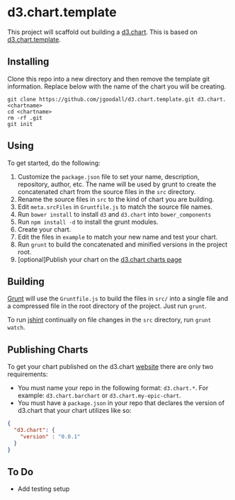 d3.chart.template
=================

This project will scaffold out building a [d3.chart](http://misoproject.com/d3-chart/). This is based on [d3.chart.template](https://github.com/misoproject/d3.chart.template).

## Installing

Clone this repo into a new directory and then remove the template git information. Replace <chartname> below with the name of the chart you will be creating.

    git clone https://github.com/jgoodall/d3.chart.template.git d3.chart.<chartname>
    cd <chartname>
    rm -rf .git
    git init

## Using

To get started, do the following:

1. Customize the `package.json` file to set your name, description, repository, author, etc. The name will be used by grunt to create the concatenated chart from the source files in the `src` directory.
2. Rename the source files in `src` to the kind of chart you are building.
3. Edit `meta.srcFiles` in `Gruntfile.js` to match the source file names.
4. Run `bower install` to install `d3` and `d3.chart` into `bower_components`
5. Run `npm install -d` to install the grunt modules.
6. Create your chart.
7. Edit the files in `example` to match your new name and test your chart.
8. Run `grunt` to build the concatenated and minified versions in the project root.
9. [optional]Publish your chart on the [d3.chart charts page](http://misoproject.com/d3-chart/charts.html)

## Building

[Grunt](http://gruntjs.com/) will use the `Gruntfile.js` to build the files in `src/` into a single file and a compressed file in the root directory of the project. Just run `grunt`.

To run [jshint](http://www.jshint.com/) continually on file changes in the `src` directory, run `grunt watch`.

## Publishing Charts

To get your chart published on the d3.chart [website](http://misoproject.com/d3-chart/charts.html) there are only two requirements:

* You must name your repo in the following format: `d3.chart.*`. For example: `d3.chart.barchart` or `d3.chart.my-epic-chart`. 
* You must have a `package.json` in your repo that declares the version of d3.chart that your chart utilizes like so:

```json
{
  "d3.chart": {
    "version" : "0.0.1"
  }
}
```

## To Do

* Add testing setup